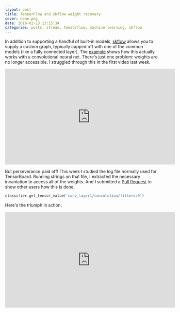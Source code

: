 ```yaml
---
layout: post
title: TensorFlow and skflow weight recovery
cover: none.png
date: 2016-02-23 13:15:34 
categories: posts, stream, tensorflow, machine learning, skflow
---
```


In addition to supporting a handful of built-in models, [skflow](github.com/tensorflow/skflow) allows you to supply a custom graph, typically capped off with one of the common models (like a fully connected layer).  The [example](https://github.com/tensorflow/skflow/blob/master/examples/mnist.py) shows how this actually works with a convolutional neural net.  There's just one problem: weights are no longer accessible.  I struggled through this in the first video last week.

<iframe width="560" height="315" src="https://www.youtube.com/embed/ACSyNjZyD1U" frameborder="0"> </iframe>

But perseverance paid off!  This week I studied the log file normally used for TensorBoard.  Running strings on that file, I extracted the necessary incantation to access all of the weights.  And I submitted a [Pull Request](https://github.com/tensorflow/skflow/pull/111) to show other users how this is done.

```python
classifier.get_tensor_value('conv_layer1/convolution/filters:0')
```

Here's the triumph in action:

<iframe width="560" height="315" src="https://www.youtube.com/embed/TCsPeXL8g0w" frameborder="0"> </iframe>
